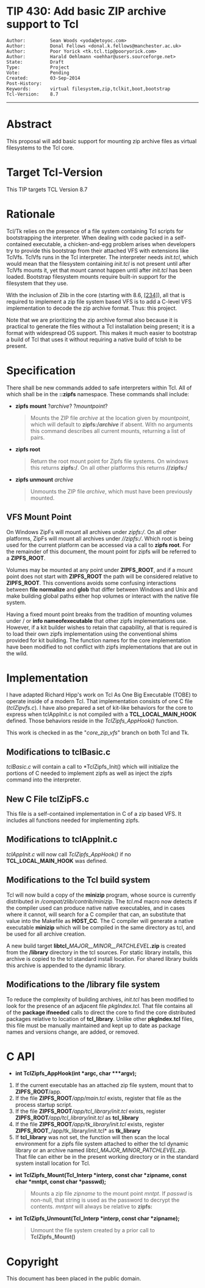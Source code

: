 # TIP 430: Add basic ZIP archive support to Tcl
	Author:         Sean Woods <yoda@etoyoc.com>
	Author:         Donal Fellows <donal.k.fellows@manchester.ac.uk>
	Author:         Poor Yorick <tk.tcl.tip@pooryorick.com>
	Author:         Harald Oehlmann <oehhar@users.sourceforge.net>
	State:          Draft
	Type:           Project
	Vote:           Pending
	Created:        03-Sep-2014
	Post-History:
	Keywords:       virtual filesystem,zip,tclkit,boot,bootstrap
	Tcl-Version:    8.7
-----

# Abstract

This proposal will add basic support for mounting zip archive files as virtual
filesystems to the Tcl core.

# Target Tcl-Version

This TIP targets TCL Version 8.7

# Rationale

Tcl/Tk relies on the presence of a file system containing Tcl scripts for
bootstrapping the interpreter.  When dealing with code packed in a
self-contained executable, a chicken-and-egg problem arises when developers
try to provide this bootstrap from their attached VFS with extensions like
TclVfs.  TclVfs runs in the Tcl interpreter.  The interpreter needs
_init.tcl_, which would mean that the filesystem containing _init.tcl_ is
not present until after TclVfs mounts it, yet that mount cannot happen until
after _init.tcl_ has been loaded. Bootstrap filesystem mounts require
built-in support for the filesystem that they use.

With the inclusion of Zlib in the core \(starting with 8.6, [[234]](234.md)\), all that is
required to implement a zip file system based VFS is to add a C-level VFS
implementation to decode the zip archive format. Thus: this project.

Note that we are prioritizing the zip archive format also because it is
practical to generate the files without a Tcl installation being present; it
is a format with widespread OS support. This makes it much easier to bootstrap
a build of Tcl that uses it without requiring a native build of tclsh to be
present.

# Specification

There shall be new commands added to safe interpreters within Tcl. All of which
shall be in the **::zipfs** namespace. These commands shall include:

 * **zipfs mount** ?_archive_? ?_mountpoint_?

     > Mounts the ZIP file _archive_ at the location given by _mountpoint_,
     > which will default to **zipfs:/_archive_** if absent. With no arguments
     > this command describes all current mounts, returning a list of pairs.

 * **zipfs root**

     > Return the root mount point for Zipfs file systems. On windows this returns **zipfs:/**.
     > On all other platforms this returns **//zipfs:/**

 * **zipfs unmount** _archive_

     > Unmounts the ZIP file _archive_, which must have been previously mounted.

## VFS Mount Point

On Windows ZipFs will mount all archives under *zipfs:/*. On all other platforms,
ZipFs will mount all archives under *//zipfs:/*. Which root is being used for
the current platform can be accessed via a call to **zipfs root**. For the remainder
of this document, the mount point for zipfs will be referred to a **ZIPFS\_ROOT**.

Volumes may be mounted at any point under
**ZIPFS\_ROOT**, and if a mount point does not start with **ZIPFS\_ROOT** the path will be
considered relative to **ZIPFS\_ROOT**. This conventions avoids some confusing interactions
between **file normalize** and **glob** that differ between Windows and Unix and
make building global paths either hop volumes or interact with the native file system.

Having a fixed mount point breaks from the tradition of mounting volumes under /
or **info nameofexecutable** that other zipfs implementations use. However, if
a kit builder wishes to retain that capability, all that is required is to
load their own zipfs implementation using the conventional shims provided for kit building.
The function names for the core implementation have been modified to not conflict with
zipfs implementations that are out in the wild.

# Implementation

I have adapted Richard Hipp's work on Tcl As One Big Executable \(TOBE\) to
operate inside of a modern Tcl. That implementation consists of one C file
\(_tclZipvfs.c_\).  I have also prepared a set of kit-like behaviors for the
core to express when tclAppInit.c is not compiled with a **TCL\_LOCAL\_MAIN\_HOOK**
defined. Those behaviors reside in the *TclZipfs_AppHook\(\)* function.

This work is checked in as the "_core\_zip\_vfs_" branch on both Tcl and Tk.

## Modifications to tclBasic.c

*tclBasic.c* will contain a call to *TclZipfs_Init\(\) which will initialize the
portions of C needed to implement zipfs as well as inject the zipfs command into the
interpreter.

## New C File tclZipFS.c

This file is a self-contained implementation in C of a zip based VFS. It includes all
functions needed for implementing zipfs.

## Modifications to tclAppInit.c

*tclAppInit.c* will now call *TclZipfs_AppHook\(\)* if no **TCL\_LOCAL\_MAIN\_HOOK** was defined.

## Modifications to the Tcl build system

Tcl will now build a copy of the **minizip** program, whose source is currently distributed
in */compat/zlib/contrib/minizip*. The *tcl.m4* macro now detects if the compiler used
can produce native native executables, and in cases where it cannot, will search for
a C compiler that can, an substitute that value into the Makefile as **HOST_CC**. The C compiler
will generate a native executable **minizip** which will be compiled in the same directory
as tcl, and be used for all archive creation.

A new build target **libtcl\_**_MAJOR__MINOR__PATCHLEVEL_**.zip** is
created from the **/library** directory in the tcl sources. For static library installs,
this archive is copied to the tcl standard install location. For shared library builds this
archive is appended to the dynamic library.

## Modifications to the /library file system

To reduce the complexity of building archives, *init.tcl* has been modified to look for
the presence of an adjacent file *pkgIndex.tcl*. That file contains all of the **package ifneeded**
calls to direct the core to find the core distributed packages relative to location of
**tcl_library**. Unlike other **pkgIndex.tcl** files, this file must be manually maintained
and kept up to date as package names and versions change, are added, or removed.

# C API

* **int TclZipfs_AppHook\(int \*argc, char \*\*\*argv\);**

1. If the current executable has an attached zip file system, mount that to **ZIPFS\_ROOT**/app.
2. If the file **ZIPFS\_ROOT**_/app/main.tcl_ exists, register that file as the process startup script.
3. If the file **ZIPFS\_ROOT**_/app/tcl\_library/init.tcl_ exists, register **ZIPFS\_ROOT**_/app/tcl\_library/init.tcl_ as **tcl\_library**
4. If the file **ZIPFS\_ROOT**_/app/tk\_library/init.tcl_ exists, register **ZIPFS\_ROOT**_/app/tk\_library/init.tcl* as **tk\_library**
5. If **tcl\_library** was not set, the function will then scan the local environment for a
zipfs file system attached to either the tcl dynamic library or an archive named
*libtcl\_MAJOR\_MINOR\_PATCHLEVEL.zip*. That file can either be in the present working directory
or in the standard system install location for Tcl.

* **int TclZipfs_Mount\(Tcl\_Interp \*interp, const char \*zipname, const char \*mntpt, const char \*passwd\);**

    > Mounts a zip file _zipname_ to the mount point _mntpt_. If _passwd_ is
    > non-null, that string is used as the password to decrypt the contents.
    > _mntpnt_ will always be relative to **zipfs:**

* **int TclZipfs_Unmount\(Tcl\_Interp \*interp, const char \*zipname\);**

    > Unmount the file system created by a prior call to **TclZipfs_Mount\(\)**

# Copyright

This document has been placed in the public domain.

